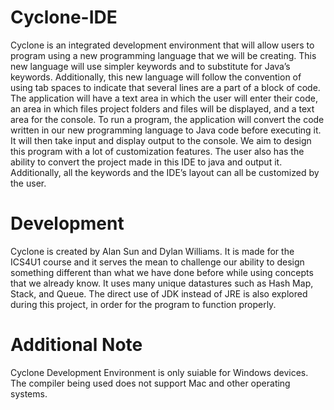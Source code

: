 # Cyclone-IDE
Cyclone is an integrated development environment that will allow users to program using a new programming language that we will be creating.  This new language will use simpler keywords and to substitute for Java’s keywords.  Additionally, this new language will follow the convention of using tab spaces to indicate that several lines are a part of a block of code.  The application will have a text area in which the user will enter their code, an area in which files project folders and files will be displayed, and a text area for the console.  To run a program, the application will convert the code written in our new programming language to Java code before executing it.  It will then take input and display output to the console. We aim to design this program with a lot of customization features. The user also has the ability to convert the project made in this IDE to java and output it. Additionally, all the keywords and the IDE’s layout can all be customized by the user. 

# Development
Cyclone is created by Alan Sun and Dylan Williams. It is made for the ICS4U1 course and it serves the mean to challenge our ability to design something different than what we have done before while using concepts that we already know. It uses many unique datastures such as Hash Map, Stack, and Queue. The direct use of JDK instead of JRE is also explored during this project, in order for the program to function properly.

# Additional Note
Cyclone Development Environment is only suiable for Windows devices. The compiler being used does not support Mac and other operating systems. 

